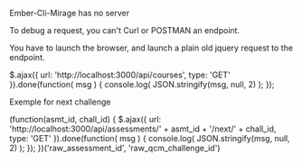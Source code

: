 Ember-Cli-Mirage has no server

To debug a request, you can't Curl or POSTMAN an endpoint.

You have to launch the browser, and launch a plain old jquery request to the endpoint.

$.ajax({
   url: 'http://localhost:3000/api/courses',
   type: 'GET'
}).done(function( msg ) {
    console.log( JSON.stringify(msg, null, 2) );
});

Exemple for next challenge

(function(asmt_id, chall_id) {
  $.ajax({
   url: 'http://localhost:3000/api/assessments/' + asmt_id + '/next/' + chall_id,
   type: 'GET'
}).done(function( msg ) {
    console.log( JSON.stringify(msg, null, 2) );
});
})('raw_assessment_id', 'raw_qcm_challenge_id')

